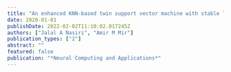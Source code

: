 ```yaml
---
title: "An enhanced KNN-based twin support vector machine with stable learning rules"
date: 2020-01-01
publishDate: 2022-02-02T11:10:02.017245Z
authors: ["Jalal A Nasiri", "Amir M Mir"]
publication_types: ["2"]
abstract: ""
featured: false
publication: "*Neural Computing and Applications*"
---
```


